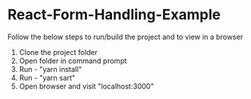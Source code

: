 # React-Form-Handling-Example

Follow the below steps to run/build the project and to view in a browser

1.	Clone the project folder
2.	Open folder in command prompt
3.	Run - "yarn install"
4.	Run - "yarn sart"
5.	Open browser and visit "localhost:3000"
